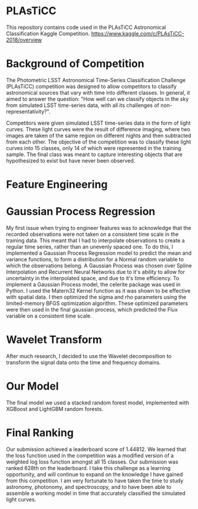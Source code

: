 # PLAsTiCC
This repository contains code used in the PLAsTiCC Astronomical Classification Kaggle Competition. 
https://www.kaggle.com/c/PLAsTiCC-2018/overview

# Background of Competition 
The Photometric LSST Astronomical Time-Series Classification Challenge (PLAsTiCC) competition was designed to allow competitors to classify astronomical sources that vary with time into different classes. In general, it aimed to answer the question:
"How well can we classify objects in the sky from simulated LSST time-series data, with all its challenges of non-representativity?".

Competitors were given simulated LSST time-series data in the form of light curves. These light curves were the result of difference imaging, where two images are taken of the same region on different nights and then subtracted from each other. The objective of the competition was to classify these light curves into 15 classes, only 14 of which were represented in the training sample. The final class was meant to capture interesting objects that are hypothesized to exist but have never been observed.

# Feature Engineering

# Gaussian Process Regression
My first issue when trying to engineer features was to acknowledge that the recorded observations were not taken on a consistent time scale in the training data. This meant that I had to interpolate observations to create a regular time series, rather than an unevenly spaced one. To do this, I implemented a Gaussian Process Regression model to predict the mean and variance functions, to form a distribution for a Normal random variable to which the observations belong. A Gaussian Process was chosen over Spline Interpolation and Recurrent Neural Networks due to it's ability to allow for uncertainty in the interpolated space, and due to it's time efficiency. 
To implement a Gaussian Process model, the celerite package was used in Python. I used the Matern32 Kernel function as it was shown to be effective with spatial data. I then optimized the sigma and rho parameters using the limited-memory BFGS optimization algorithm. These optimized parameters were then used in the final gaussian process, which predicted the Flux variable on a consistent time scale. 

# Wavelet Transform
After much research, I decided to use the Wavelet decomposition to transform the signal data onto the time and frequency domains. 

# Our Model
The final model we used a stacked random forest model, implemented with XGBoost and LightGBM random forests. 

# Final Ranking
Our submission achieved a leaderboard score of 1.44812. We learned that the loss function used in the competition was a modified version of a weighted log loss function amongst all 15 classes. 
Our submission was ranked 628th on the leaderboard. I take this challenge as a learning opportunity, and will continue to expand on the  knowledge I have gained from this competition. I am very fortunate to have taken the time to study astronomy, photonomy, and spectroscopy, and to have been able to assemble a working model in time that accurately classified the simulated light curves.
